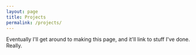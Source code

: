 ```yaml
---
layout: page
title: Projects
permalink: /projects/
---
```


Eventually I'll get around to making this page, and it'll link to stuff
I've done. Really.

